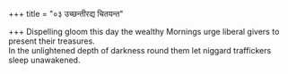 +++
title = "०३ उच्छन्तीरद्य चितयन्त"

+++
Dispelling gloom this day the wealthy Mornings urge liberal givers to present their treasures.  
     In the unlightened depth of darkness round them let niggard traffickers sleep unawakened.